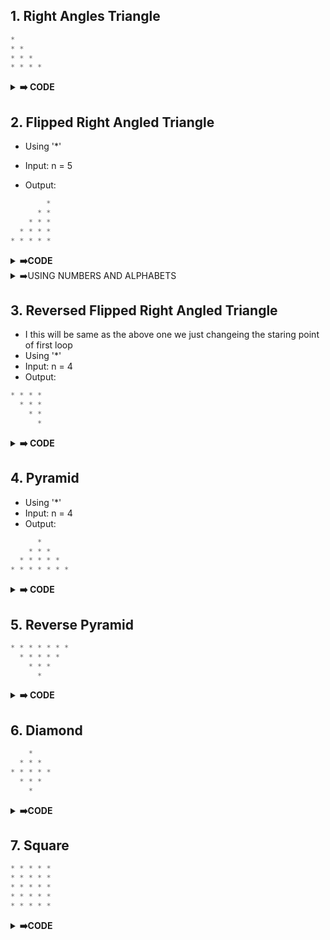 ## 1. Right Angles Triangle
```python
* 
* * 
* * * 
* * * * 
```
<details><summary><strong>➡️ CODE</strong></summary>

```python
n=4
for i in range(1,n+1):
    for j in range(i):
        print("*",end=" ")
    print()
```
</details>

## 2. Flipped Right Angled Triangle
- Using '*'
- Input: n = 5

- Output:

```python
        *
      * *
    * * *
  * * * *
* * * * *
```
<details><summary><strong>➡️CODE</strong></summary>

```python
n=5
for i in range(1,n+1):
    for j in range(n-i):
        print(" ",end=" ")
    for k in range(i):
        print("*",end=" ")
    print()
```
</details>

<details><summary>➡️USING NUMBERS AND ALPHABETS</summary>
- This same question they will ask the using numbers,and alphabets

```python 
      1
    1 2
  1 2 3
1 2 3 4

    A
  A B
A B C
```

- As same as the code just we chanege the code as the printing the '*' insted we will print the number and alphabet 
    - NUMBERS
        - just change the line 

   ```python
   print(k+1,end=" ")
   ```
   - ALPHABETS
        - In this we are using the ascii values
        - Using chr() print the alphabets
        - Small's 97 - 122
        - Captal's 65 -90
    ```python
    print(chr(64+i),end=" ")
</details>

## 3. Reversed Flipped Right Angled Triangle

- I this will be same as the above one we just changeing the staring point of first loop
- Using '*'
- Input: n = 4
- Output:

```python
* * * *
  * * *
    * *
      *
```

<details><summary><strong>➡️ CODE</strong></summary>

```python 
n=5
for i in range(n,0,-1):
    for j in range(n-i):
        print(" ",end=" ")
    for k in range(i):
        print("*",end=" ")
    print()
```

- Same as the numbers and alphabets printing reverse as we are see in the pervious one
</details>

## 4. Pyramid
- Using '*'
- Input: n = 4
- Output:
```python
      *
    * * *
  * * * * *
* * * * * * *
```
<details><summary><strong>➡️ CODE</strong></summary>

```python
n=5
for i in range(1,n+1):
    for j in range(n-i):
        print(" ",end=" ")
    for k in range(2*i-1):
        print("*",end=" ")
    print()
```

- Numbers,Alphabets as we can do in previous codes change
</details>

## 5. Reverse Pyramid
```python
* * * * * * *
  * * * * *
    * * *
      *
```
<details><summary><strong>➡️ CODE</strong></summary>

```python
n=5
for i in range(n,0,-1):
    for k in range(n-i):
        print(" ",end=" ")
    for k in range(2*i-1):
        print("*",end=" ")
    print()
```
</details>

## 6. Diamond
```python
    *
  * * *
* * * * *
  * * *
    *
```

<details><summary><strong>➡️CODE</strong></summary>

```python
n=3
for i in range(1,n+1):
    for j in range(n-i):
        print(" ",end=" ")
    for k in range(2*i-1):
        print("*",end=" ")
    print()
for i in range(n-1,0,-1):
    for j in range(n-i):
        print(" ",end=" ")
    for k in range(2*i-1):
        print("*",end=" ")
    print()
```
</details>

## 7. Square

```python
* * * * * 
* * * * * 
* * * * * 
* * * * * 
* * * * * 
```

<details><summary><strong>➡️CODE</strong></summary>

```python
n=5
for i in range(n):
    for j in range(n):
        print("*",end=" ")
    print()
```
</details>